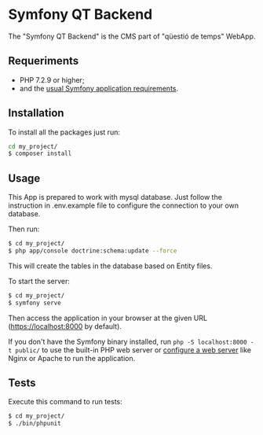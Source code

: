 Symfony QT Backend
==================

The "Symfony QT Backend" is the CMS part of "qüestió de temps" WebApp.

Requeriments
------------

  * PHP 7.2.9 or higher;
  * and the [usual Symfony application requirements][2].

Installation
------------

To install all the packages just run:
```bash
cd my_project/
$ composer install
```

Usage
-----

This App is prepared to work with mysql database. Just follow the instruction in .env.example file to configure the connection to your own database.

Then run:
```bash
$ cd my_project/
$ php app/console doctrine:schema:update --force
```

This will create the tables in the database based on Entity files.

To start the server:
```bash
$ cd my_project/
$ symfony serve
```

Then access the application in your browser at the given URL (<https://localhost:8000> by default).

If you don't have the Symfony binary installed, run `php -S localhost:8000 -t public/` to use the built-in PHP web server or [configure a web server][3] like Nginx or Apache to run the application.

Tests
-----

Execute this command to run tests:

```bash
$ cd my_project/
$ ./bin/phpunit
```

[1]: https://symfony.com/doc/current/best_practices.html
[2]: https://symfony.com/doc/current/reference/requirements.html
[3]: https://symfony.com/doc/current/cookbook/configuration/web_server_configuration.html
[4]: https://symfony.com/download